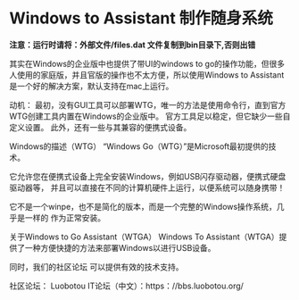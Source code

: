 # Windows to Assistant 制作随身系统

**注意：运行时请将：外部文件/files.dat 文件复制到bin目录下,否则出错**

其实在Windows的企业版中也提供了带UI的windows to go的操作功能，但很多人使用的家庭版，并且官版的操作也不太方便，所以使用Windows to Assistant是一个好的解决方案，默认支持在mac上运行。


动机： 最初，没有GUI工具可以部署WTG，唯一的方法是使用命令行，直到官方WTG创建工具内置在Windows的企业版中。 官方工具足以稳定，但它缺少一些自定义设置。
此外，还有一些与其兼容的便携式设备。 

Windows的描述（WTG） “Windows Go（WTG）”是Microsoft最初提供的技术。 

它允许您在便携式设备上完全安装Windows，例如USB闪存驱动器，便携式硬盘驱动器等， 并且可以直接在不同的计算机硬件上运行，以便系统可以随身携带！ 

它不是一个winpe，也不是简化的版本，而是一个完整的Windows操作系统，几乎是一样的 作为正常安装。 


关于Windows to Go Assistant（WTGA） Windows To Assistant（WTGA）提供了一种方便快捷的方法来部署Windows以进行USB设备。


同时，我们的社区论坛 可以提供有效的技术支持。 

社区论坛： Luobotou IT论坛（中文）：https：//bbs.luobotou.org/


